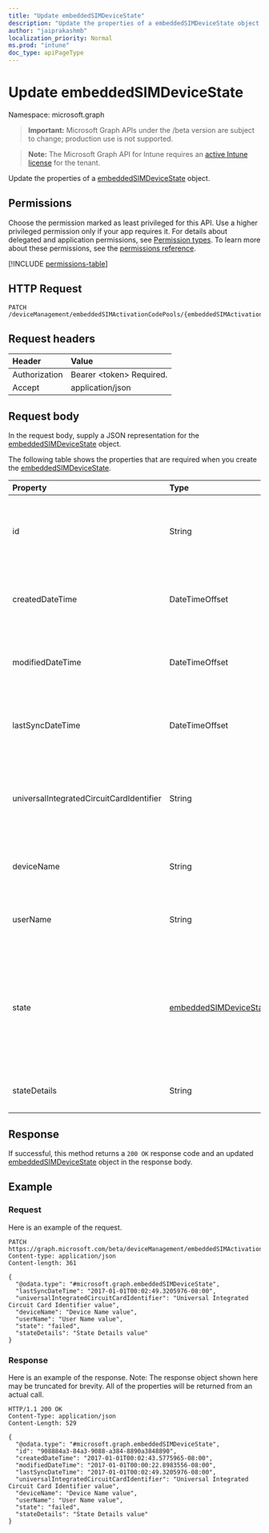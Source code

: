 ```yaml
---
title: "Update embeddedSIMDeviceState"
description: "Update the properties of a embeddedSIMDeviceState object."
author: "jaiprakashmb"
localization_priority: Normal
ms.prod: "intune"
doc_type: apiPageType
---
```


# Update embeddedSIMDeviceState

Namespace: microsoft.graph

> **Important:** Microsoft Graph APIs under the /beta version are subject to change; production use is not supported.

> **Note:** The Microsoft Graph API for Intune requires an [active Intune license](https://go.microsoft.com/fwlink/?linkid=839381) for the tenant.

Update the properties of a [embeddedSIMDeviceState](../resources/intune-esim-embeddedsimdevicestate.md) object.

## Permissions
Choose the permission marked as least privileged for this API. Use a higher privileged permission only if your app requires it. For details about delegated and application permissions, see [Permission types](/graph/permissions-overview#permission-types). To learn more about these permissions, see the [permissions reference](/graph/permissions-reference).

<!-- { "blockType": "permissions", "name": "intune_esim_embeddedsimdevicestate_update" } -->
[!INCLUDE [permissions-table](../includes/permissions/intune-esim-embeddedsimdevicestate-update-permissions.md)]

## HTTP Request
<!-- {
  "blockType": "ignored"
}
-->
``` http
PATCH /deviceManagement/embeddedSIMActivationCodePools/{embeddedSIMActivationCodePoolId}/deviceStates/{embeddedSIMDeviceStateId}
```

## Request headers
|Header|Value|
|:---|:---|
|Authorization|Bearer &lt;token&gt; Required.|
|Accept|application/json|

## Request body
In the request body, supply a JSON representation for the [embeddedSIMDeviceState](../resources/intune-esim-embeddedsimdevicestate.md) object.

The following table shows the properties that are required when you create the [embeddedSIMDeviceState](../resources/intune-esim-embeddedsimdevicestate.md).

|Property|Type|Description|
|:---|:---|:---|
|id|String|Unique identifier for the embedded SIM device status. System generated value assigned when created.|
|createdDateTime|DateTimeOffset|The time the embedded SIM device status was created. Generated service side.|
|modifiedDateTime|DateTimeOffset|The time the embedded SIM device status was last modified. Updated service side.|
|lastSyncDateTime|DateTimeOffset|The time the embedded SIM device last checked in. Updated service side.|
|universalIntegratedCircuitCardIdentifier|String|The Universal Integrated Circuit Card Identifier (UICCID) identifying the hardware onto which a profile is to be deployed.|
|deviceName|String|Device name to which the subscription was provisioned e.g. DESKTOP-JOE|
|userName|String|Username which the subscription was provisioned to e.g. joe@contoso.com|
|state|[embeddedSIMDeviceStateValue](../resources/intune-esim-embeddedsimdevicestatevalue.md)|The state of the profile operation applied to the device. Possible values are: `notEvaluated`, `failed`, `installing`, `installed`, `deleting`, `error`, `deleted`, `removedByUser`.|
|stateDetails|String|String description of the provisioning state.|



## Response
If successful, this method returns a `200 OK` response code and an updated [embeddedSIMDeviceState](../resources/intune-esim-embeddedsimdevicestate.md) object in the response body.

## Example

### Request
Here is an example of the request.
``` http
PATCH https://graph.microsoft.com/beta/deviceManagement/embeddedSIMActivationCodePools/{embeddedSIMActivationCodePoolId}/deviceStates/{embeddedSIMDeviceStateId}
Content-type: application/json
Content-length: 361

{
  "@odata.type": "#microsoft.graph.embeddedSIMDeviceState",
  "lastSyncDateTime": "2017-01-01T00:02:49.3205976-08:00",
  "universalIntegratedCircuitCardIdentifier": "Universal Integrated Circuit Card Identifier value",
  "deviceName": "Device Name value",
  "userName": "User Name value",
  "state": "failed",
  "stateDetails": "State Details value"
}
```

### Response
Here is an example of the response. Note: The response object shown here may be truncated for brevity. All of the properties will be returned from an actual call.
``` http
HTTP/1.1 200 OK
Content-Type: application/json
Content-Length: 529

{
  "@odata.type": "#microsoft.graph.embeddedSIMDeviceState",
  "id": "908884a3-84a3-9088-a384-8890a3848890",
  "createdDateTime": "2017-01-01T00:02:43.5775965-08:00",
  "modifiedDateTime": "2017-01-01T00:00:22.8983556-08:00",
  "lastSyncDateTime": "2017-01-01T00:02:49.3205976-08:00",
  "universalIntegratedCircuitCardIdentifier": "Universal Integrated Circuit Card Identifier value",
  "deviceName": "Device Name value",
  "userName": "User Name value",
  "state": "failed",
  "stateDetails": "State Details value"
}
```
